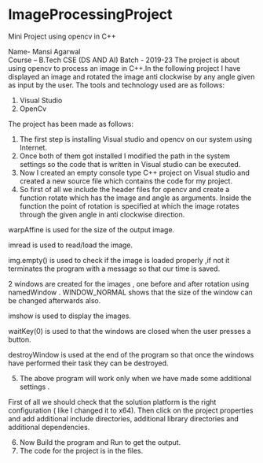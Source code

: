 # ImageProcessingProject
Mini Project using opencv in C++

Name- Mansi Agarwal     
Course – B.Tech CSE (DS AND AI)
Batch - 2019-23
The project is about using opencv to process an image in C++.In the following project I have displayed an image and rotated the image anti clockwise by any angle given as input by the user.
The tools and technology used are as follows:
1.	Visual Studio
2.	OpenCv

The project has been made as follows:
1.	The first step is installing Visual studio and opencv on our system using Internet.
2.	Once both of them got installed I modified the path in the system settings so the code that is written in Visual studio can be executed.
3.	Now I created an empty console type C++ project on Visual studio and created a new source file which contains the code for my project.
4. So first of all we include the header files for opencv and create a function rotate which has the image and angle as arguments. Inside the function the point of rotation is specified at which the image rotates through the given angle in anti clockwise direction. 

warpAffine is used for the size of the output image.

imread is used to read/load the image.

img.empty() is used to check if the image is loaded properly ,if not it terminates the program with a message so that our time is saved.

2 windows are created for the images , one before and after rotation using namedWindow . 
WINDOW_NORMAL  shows that the size of the window can be changed afterwards also.

imshow is used to display the images.

waitKey(0) is used to that the windows are closed when the user presses a button.

destroyWindow is used at the end of the program so that once the windows have performed their task they can be destroyed.

5.	The above program will work only when we have made some additional settings .

First of all we should check that the solution platform is the right configuration ( like I changed it to x64). 
Then click on the project properties and add additional include directories, additional library directories and additional dependencies.

6.	Now Build the program and Run to get the output.
7. The code for the project is in the files.

 
 

